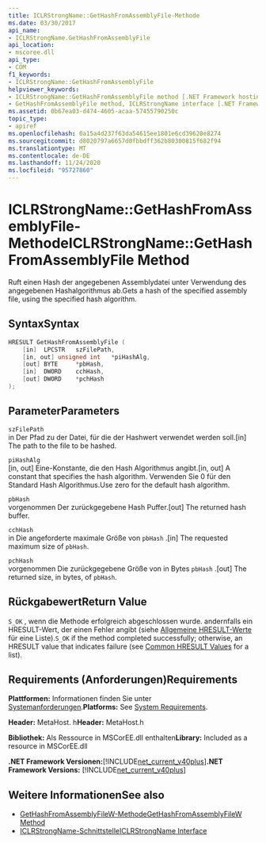 ```yaml
---
title: ICLRStrongName::GetHashFromAssemblyFile-Methode
ms.date: 03/30/2017
api_name:
- ICLRStrongName.GetHashFromAssemblyFile
api_location:
- mscoree.dll
api_type:
- COM
f1_keywords:
- ICLRStrongName::GetHashFromAssemblyFile
helpviewer_keywords:
- ICLRStrongName::GetHashFromAssemblyFile method [.NET Framework hosting]
- GetHashFromAssemblyFile method, ICLRStrongName interface [.NET Framework hosting]
ms.assetid: 0b67ea03-d474-4605-acaa-57455790250c
topic_type:
- apiref
ms.openlocfilehash: 0a15a4d237f63da54615ee1801e6cd39620e8274
ms.sourcegitcommit: d8020797a6657d0fbbdff362b80300815f682f94
ms.translationtype: MT
ms.contentlocale: de-DE
ms.lasthandoff: 11/24/2020
ms.locfileid: "95727860"
---
```

# <a name="iclrstrongnamegethashfromassemblyfile-method"></a><span data-ttu-id="de4c6-102">ICLRStrongName::GetHashFromAssemblyFile-Methode</span><span class="sxs-lookup"><span data-stu-id="de4c6-102">ICLRStrongName::GetHashFromAssemblyFile Method</span></span>

<span data-ttu-id="de4c6-103">Ruft einen Hash der angegebenen Assemblydatei unter Verwendung des angegebenen Hashalgorithmus ab.</span><span class="sxs-lookup"><span data-stu-id="de4c6-103">Gets a hash of the specified assembly file, using the specified hash algorithm.</span></span>  
  
## <a name="syntax"></a><span data-ttu-id="de4c6-104">Syntax</span><span class="sxs-lookup"><span data-stu-id="de4c6-104">Syntax</span></span>  
  
```cpp  
HRESULT GetHashFromAssemblyFile (  
    [in]  LPCSTR   szFilePath,  
    [in, out] unsigned int   *piHashAlg,  
    [out] BYTE     *pbHash,  
    [in]  DWORD    cchHash,  
    [out] DWORD    *pchHash  
);  
```  
  
## <a name="parameters"></a><span data-ttu-id="de4c6-105">Parameter</span><span class="sxs-lookup"><span data-stu-id="de4c6-105">Parameters</span></span>  

 `szFilePath`  
 <span data-ttu-id="de4c6-106">in Der Pfad zu der Datei, für die der Hashwert verwendet werden soll.</span><span class="sxs-lookup"><span data-stu-id="de4c6-106">[in] The path to the file to be hashed.</span></span>  
  
 `piHashAlg`  
 <span data-ttu-id="de4c6-107">[in, out] Eine-Konstante, die den Hash Algorithmus angibt.</span><span class="sxs-lookup"><span data-stu-id="de4c6-107">[in, out] A constant that specifies the hash algorithm.</span></span> <span data-ttu-id="de4c6-108">Verwenden Sie 0 für den Standard Hash Algorithmus.</span><span class="sxs-lookup"><span data-stu-id="de4c6-108">Use zero for the default hash algorithm.</span></span>  
  
 `pbHash`  
 <span data-ttu-id="de4c6-109">vorgenommen Der zurückgegebene Hash Puffer.</span><span class="sxs-lookup"><span data-stu-id="de4c6-109">[out] The returned hash buffer.</span></span>  
  
 `cchHash`  
 <span data-ttu-id="de4c6-110">in Die angeforderte maximale Größe von `pbHash` .</span><span class="sxs-lookup"><span data-stu-id="de4c6-110">[in] The requested maximum size of `pbHash`.</span></span>  
  
 `pchHash`  
 <span data-ttu-id="de4c6-111">vorgenommen Die zurückgegebene Größe von in Bytes `pbHash` .</span><span class="sxs-lookup"><span data-stu-id="de4c6-111">[out] The returned size, in bytes, of `pbHash`.</span></span>  
  
## <a name="return-value"></a><span data-ttu-id="de4c6-112">Rückgabewert</span><span class="sxs-lookup"><span data-stu-id="de4c6-112">Return Value</span></span>  

 <span data-ttu-id="de4c6-113">`S_OK` , wenn die Methode erfolgreich abgeschlossen wurde. andernfalls ein HRESULT-Wert, der einen Fehler angibt (siehe [Allgemeine HRESULT-Werte](/windows/win32/seccrypto/common-hresult-values) für eine Liste).</span><span class="sxs-lookup"><span data-stu-id="de4c6-113">`S_OK` if the method completed successfully; otherwise, an HRESULT value that indicates failure (see [Common HRESULT Values](/windows/win32/seccrypto/common-hresult-values) for a list).</span></span>  
  
## <a name="requirements"></a><span data-ttu-id="de4c6-114">Requirements (Anforderungen)</span><span class="sxs-lookup"><span data-stu-id="de4c6-114">Requirements</span></span>  

 <span data-ttu-id="de4c6-115">**Plattformen:** Informationen finden Sie unter [Systemanforderungen](../../get-started/system-requirements.md).</span><span class="sxs-lookup"><span data-stu-id="de4c6-115">**Platforms:** See [System Requirements](../../get-started/system-requirements.md).</span></span>  
  
 <span data-ttu-id="de4c6-116">**Header:** MetaHost. h</span><span class="sxs-lookup"><span data-stu-id="de4c6-116">**Header:** MetaHost.h</span></span>  
  
 <span data-ttu-id="de4c6-117">**Bibliothek:** Als Ressource in MSCorEE.dll enthalten</span><span class="sxs-lookup"><span data-stu-id="de4c6-117">**Library:** Included as a resource in MSCorEE.dll</span></span>  
  
 <span data-ttu-id="de4c6-118">**.NET Framework Versionen:**[!INCLUDE[net_current_v40plus](../../../../includes/net-current-v40plus-md.md)]</span><span class="sxs-lookup"><span data-stu-id="de4c6-118">**.NET Framework Versions:** [!INCLUDE[net_current_v40plus](../../../../includes/net-current-v40plus-md.md)]</span></span>  
  
## <a name="see-also"></a><span data-ttu-id="de4c6-119">Weitere Informationen</span><span class="sxs-lookup"><span data-stu-id="de4c6-119">See also</span></span>

- [<span data-ttu-id="de4c6-120">GetHashFromAssemblyFileW-Methode</span><span class="sxs-lookup"><span data-stu-id="de4c6-120">GetHashFromAssemblyFileW Method</span></span>](iclrstrongname-gethashfromassemblyfilew-method.md)
- [<span data-ttu-id="de4c6-121">ICLRStrongName-Schnittstelle</span><span class="sxs-lookup"><span data-stu-id="de4c6-121">ICLRStrongName Interface</span></span>](iclrstrongname-interface.md)
